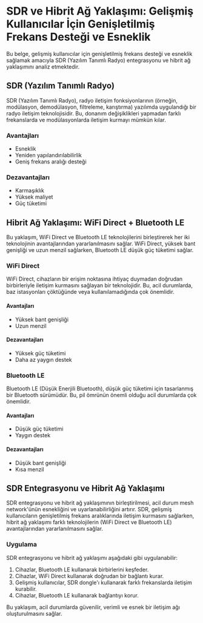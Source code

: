 # SDR ve Hibrit Ağ Yaklaşımı: Gelişmiş Kullanıcılar İçin Genişletilmiş Frekans Desteği ve Esneklik

Bu belge, gelişmiş kullanıcılar için genişletilmiş frekans desteği ve esneklik sağlamak amacıyla SDR (Yazılım Tanımlı Radyo) entegrasyonu ve hibrit ağ yaklaşımını analiz etmektedir.

## SDR (Yazılım Tanımlı Radyo)

SDR (Yazılım Tanımlı Radyo), radyo iletişim fonksiyonlarının (örneğin, modülasyon, demodülasyon, filtreleme, karıştırma) yazılımda uygulandığı bir radyo iletişim teknolojisidir. Bu, donanım değişiklikleri yapmadan farklı frekanslarda ve modülasyonlarda iletişim kurmayı mümkün kılar.

### Avantajları

*   Esneklik
*   Yeniden yapılandırılabilirlik
*   Geniş frekans aralığı desteği

### Dezavantajları

*   Karmaşıklık
*   Yüksek maliyet
*   Güç tüketimi

## Hibrit Ağ Yaklaşımı: WiFi Direct + Bluetooth LE

Bu yaklaşım, WiFi Direct ve Bluetooth LE teknolojilerini birleştirerek her iki teknolojinin avantajlarından yararlanılmasını sağlar. WiFi Direct, yüksek bant genişliği ve uzun menzil sağlarken, Bluetooth LE düşük güç tüketimi sağlar.

### WiFi Direct

WiFi Direct, cihazların bir erişim noktasına ihtiyaç duymadan doğrudan birbirleriyle iletişim kurmasını sağlayan bir teknolojidir. Bu, acil durumlarda, baz istasyonları çöktüğünde veya kullanılamadığında çok önemlidir.

#### Avantajları

*   Yüksek bant genişliği
*   Uzun menzil

#### Dezavantajları

*   Yüksek güç tüketimi
*   Daha az yaygın destek

### Bluetooth LE

Bluetooth LE (Düşük Enerjili Bluetooth), düşük güç tüketimi için tasarlanmış bir Bluetooth sürümüdür. Bu, pil ömrünün önemli olduğu acil durumlarda çok önemlidir.

#### Avantajları

*   Düşük güç tüketimi
*   Yaygın destek

#### Dezavantajları

*   Düşük bant genişliği
*   Kısa menzil

## SDR Entegrasyonu ve Hibrit Ağ Yaklaşımı

SDR entegrasyonu ve hibrit ağ yaklaşımının birleştirilmesi, acil durum mesh network'ünün esnekliğini ve uyarlanabilirliğini artırır. SDR, gelişmiş kullanıcıların genişletilmiş frekans aralıklarında iletişim kurmasını sağlarken, hibrit ağ yaklaşımı farklı teknolojilerin (WiFi Direct ve Bluetooth LE) avantajlarından yararlanılmasını sağlar.

### Uygulama

SDR entegrasyonu ve hibrit ağ yaklaşımı aşağıdaki gibi uygulanabilir:

1.  Cihazlar, Bluetooth LE kullanarak birbirlerini keşfeder.
2.  Cihazlar, WiFi Direct kullanarak doğrudan bir bağlantı kurar.
3.  Gelişmiş kullanıcılar, SDR dongle'ı kullanarak farklı frekanslarda iletişim kurabilir.
4.  Cihazlar, Bluetooth LE kullanarak bağlantıyı korur.

Bu yaklaşım, acil durumlarda güvenilir, verimli ve esnek bir iletişim ağı oluşturulmasını sağlar.